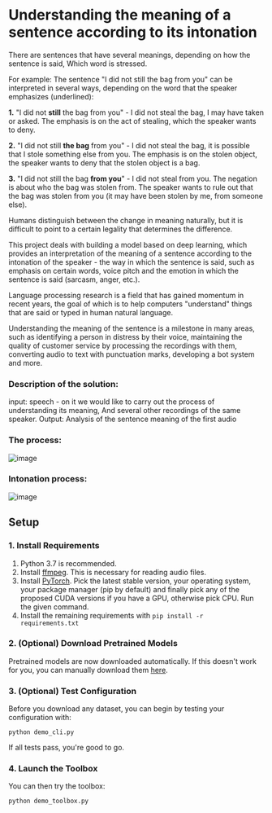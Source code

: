 # Understanding the meaning of a sentence according to its intonation

There are sentences that have several meanings, depending on how the sentence is said, Which word is stressed.

For example:
The sentence "I did not still the bag from you" can be interpreted in several ways, depending on the word that the speaker emphasizes (underlined):

**1.** "I did not  **still** the bag from you" - I did not steal the bag, I may have taken or asked.
The emphasis is on the act of stealing, which the speaker wants to deny.

**2.** "I did not still **the bag** from you" - I did not steal the bag, it is possible that I stole something else from you. The emphasis is on the stolen object, the speaker wants to deny that the stolen object is a bag.

**3.** "I did not still the bag **from you**" - I did not steal from you. The negation is about who the bag was stolen from. The speaker wants to rule out that the bag was stolen from you (it may have been stolen by me, from someone else).

Humans distinguish between the change in meaning naturally, but it is difficult to point to a certain legality that determines the difference.

This project deals with building a model based on deep learning, which provides an interpretation of the meaning of a sentence according to the intonation of the speaker - the way in which the sentence is said, such as emphasis on certain words, voice pitch and the emotion in which the sentence is said (sarcasm, anger, etc.).

Language processing research is a field that has gained momentum in recent years, the goal of which is to help computers "understand" things that are said or typed in human natural language.

Understanding the meaning of the sentence is a milestone in many areas, such as identifying a person in distress by their voice, maintaining the quality of customer service by processing the recordings with them, converting audio to text with punctuation marks, developing a bot system and more.

### Description of the solution:

input: speech - on it we would like to carry out the process of understanding its meaning,
        And several other recordings of the same speaker.
Output: Analysis of the sentence meaning of the first audio

### The process:

![image](https://user-images.githubusercontent.com/61710157/184504179-edf732a4-3e61-4ced-84b4-5f13c1be3b3f.png)


### Intonation process:

![image](https://user-images.githubusercontent.com/61710157/184395287-20afd24b-6ea6-4a00-a791-30cea05787ce.png)


## Setup

### 1. Install Requirements
1. Python 3.7 is recommended.
2. Install [ffmpeg](https://ffmpeg.org/download.html#get-packages). This is necessary for reading audio files.
3. Install [PyTorch](https://pytorch.org/get-started/locally/). Pick the latest stable version, your operating system, your package manager (pip by default) and finally pick any of the proposed CUDA versions if you have a GPU, otherwise pick CPU. Run the given command.
4. Install the remaining requirements with `pip install -r requirements.txt`


### 2. (Optional) Download Pretrained Models
Pretrained models are now downloaded automatically. If this doesn't work for you, you can manually download them [here](https://github.com/CorentinJ/Real-Time-Voice-Cloning/wiki/Pretrained-models).


### 3. (Optional) Test Configuration
Before you download any dataset, you can begin by testing your configuration with:

`python demo_cli.py`

If all tests pass, you're good to go.


### 4. Launch the Toolbox
You can then try the toolbox:

`python demo_toolbox.py`  



